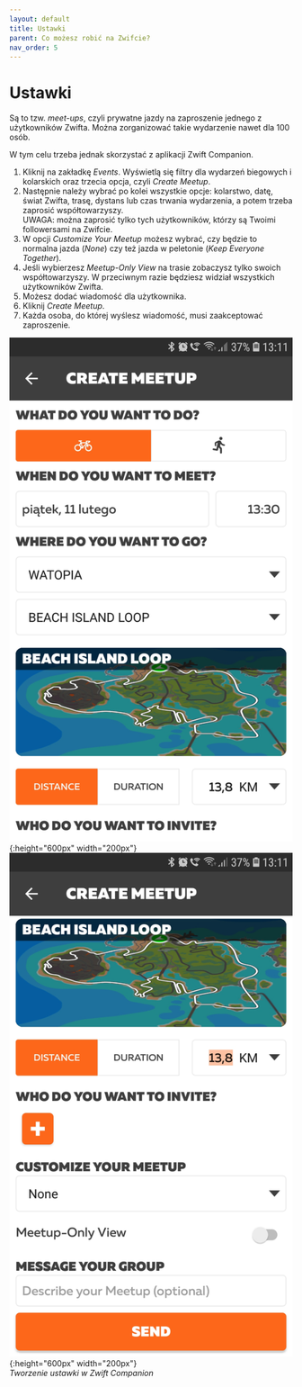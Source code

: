 ```yaml
---
layout: default
title: Ustawki
parent: Co możesz robić na Zwifcie?
nav_order: 5
---
```


# Ustawki 

Są to tzw. _meet-ups_, czyli prywatne jazdy na zaproszenie jednego z użytkowników Zwifta. Można zorganizować takie wydarzenie nawet dla 100 osób.

W tym celu trzeba jednak skorzystać z aplikacji Zwift Companion. 

1. Kliknij na zakładkę _Events_. Wyświetlą się filtry dla wydarzeń biegowych i kolarskich oraz trzecia opcja, czyli _Create Meetup_. 
2. Następnie należy wybrać po kolei wszystkie opcje: kolarstwo, datę, świat Zwifta, trasę, dystans lub czas trwania wydarzenia, a potem trzeba zaprosić współtowarzyszy.  
UWAGA: można zaprosić tylko tych użytkowników, którzy są Twoimi followersami na Zwifcie.
3. W opcji _Customize Your Meetup_ możesz wybrać, czy będzie to normalna jazda (_None_) czy też jazda w peletonie (_Keep Everyone Together_).
4. Jeśli wybierzesz _Meetup-Only View_ na trasie zobaczysz tylko swoich współtowarzyszy. W przeciwnym razie będziesz widział wszystkich użytkowników Zwifta.
5. Możesz dodać wiadomość dla użytkownika.
6. Kliknij _Create Meetup_.
7. Każda osoba, do której wyślesz wiadomość, musi zaakceptować zaproszenie.

![MeetUp](../../assets/images/MeetUp2.png){:height="600px" width="200px"}   ![MeetUp](../../assets/images/MeetUp1.png){:height="600px" width="200px"}  
*Tworzenie ustawki w Zwift Companion*  